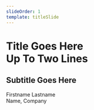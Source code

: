 ```yaml
---
slideOrder: 1
template: titleSlide
---
```


# Title Goes Here <br> Up To Two Lines
## Subtitle Goes Here

Firstname Lastname <br> Name, Company